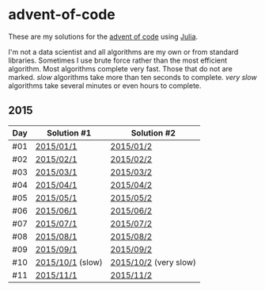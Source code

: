 # advent-of-code

These are my solutions for the [advent of code](https://adventofcode.com/) using [Julia](https://julialang.org/).

I'm not a data scientist and all algorithms are my own or from standard libraries. Sometimes I use brute force rather than the most efficient algorithm. Most algorithms complete very fast. Those that do not are marked. *slow* algorithms take more than ten seconds to complete. *very slow* algorithms take several minutes or even hours to complete.

## 2015

| Day | Solution #1| Solution #2 |
| --- | --- | --- |
| #01 | [2015/01/1](2015/2015-01-1.jl) | [2015/01/2](2015/2015-01-2.jl) |
| #02 | [2015/02/1](2015/2015-02-1.jl) | [2015/02/2](2015/2015-02-2.jl) |
| #03 | [2015/03/1](2015/2015-03-1.jl) | [2015/03/2](2015/2015-03-2.jl) |
| #04 | [2015/04/1](2015/2015-04-1.jl) | [2015/04/2](2015/2015-04-2.jl) |
| #05 | [2015/05/1](2015/2015-05-1.jl) | [2015/05/2](2015/2015-05-2.jl) |
| #06 | [2015/06/1](2015/2015-06-1.jl) | [2015/06/2](2015/2015-06-2.jl) |
| #07 | [2015/07/1](2015/2015-07-1.jl) | [2015/07/2](2015/2015-07-2.jl) |
| #08 | [2015/08/1](2015/2015-08-1.jl) | [2015/08/2](2015/2015-08-2.jl) |
| #09 | [2015/09/1](2015/2015-09-1.jl) | [2015/09/2](2015/2015-09-2.jl) |
| #10 | [2015/10/1](2015/2015-10-1.jl) (slow) | [2015/10/2](2015/2015-10-2.jl) (very slow) |
| #11 | [2015/11/1](2015/2015-11-1.jl) | [2015/11/2](2015/2015-11-2.jl) |
